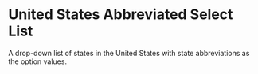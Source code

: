 # United States Abbreviated Select List
A drop-down list of states in the United States with state abbreviations as the option values.
